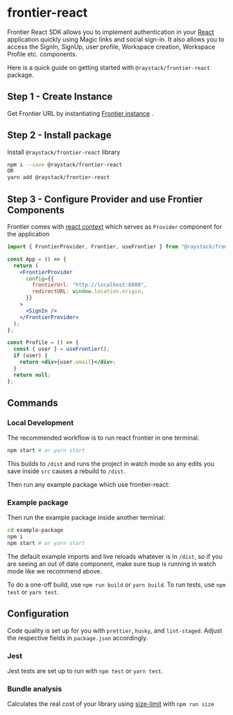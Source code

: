 # frontier-react

Frontier React SDK allows you to implement authentication in your [React](https://reactjs.org/) application quickly using Magic links and social sign-in. It also allows you to access the
SignIn, SignUp, user profile, Workspace creation, Workspace Profile etc. components.

Here is a quick guide on getting started with `@raystack/frontier-react` package.

## Step 1 - Create Instance

Get Frontier URL by instantiating [Frontier instance](https://github.com/odpf/frontier)
.

## Step 2 - Install package

Install `@raystack/frontier-react` library

```sh
npm i --save @raystack/frontier-react
OR
yarn add @raystack/frontier-react
```

## Step 3 - Configure Provider and use Frontier Components

Frontier comes with [react context](https://reactjs.org/docs/context.html) which serves as `Provider` component for the application

```jsx
import { FrontierProvider, Frontier, useFrontier } from "@raystack/frontier-react";

const App = () => {
  return (
    <FrontierProvider
      config={{
        frontierUrl: "http://localhost:8080",
        redirectURL: window.location.origin,
      }}
    >
      <SignIn />
    </FrontierProvider>
  );
};

const Profile = () => {
  const { user } = useFrontier();
  if (user) {
    return <div>{user.email}</div>;
  }
  return null;
};
```

## Commands

### Local Development

The recommended workflow is to run react frontier in one terminal:

```bash
npm start # or yarn start
```

This builds to `/dist` and runs the project in watch mode so any edits you save inside `src` causes a rebuild to `/dist`.

Then run any example package which use frontier-react:

### Example package

Then run the example package inside another terminal:

```bash
cd example-package
npm i
npm start # or yarn start
```

The default example imports and live reloads whatever is in `/dist`, so if you are seeing an out of date component, make sure tsup is running in watch mode like we recommend above.

To do a one-off build, use `npm run build` or `yarn build`.
To run tests, use `npm test` or `yarn test`.

## Configuration

Code quality is set up for you with `prettier`, `husky`, and `lint-staged`. Adjust the respective fields in `package.json` accordingly.

### Jest

Jest tests are set up to run with `npm test` or `yarn test`.

### Bundle analysis

Calculates the real cost of your library using [size-limit](https://github.com/ai/size-limit) with `npm run size`
